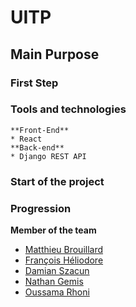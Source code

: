 # UITP 

## Main Purpose

### First Step

### Tools and technologies
    **Front-End**
    * React
    **Back-end**
    * Django REST API
### Start of the project

### Progression

**Member of the team**
* [Matthieu Brouillard](https://github.com/brrrouillard)
* [François Héliodore](https://github.com/louis878)
* [Damian Szacun](https://github.com/damianszn)
* [Nathan Gemis](https://github.com/nathangemis)
* [Oussama Rhoni](https://github.com/oussrh)

